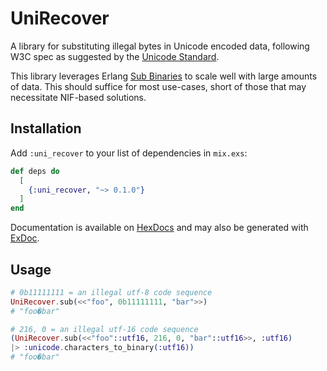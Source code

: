 # UniRecover
A library for substituting illegal bytes in Unicode encoded data, following W3C spec as suggested by the [Unicode Standard](https://www.unicode.org/versions/Unicode15.0.0/UnicodeStandard-15.0.pdf#page=153).

This library leverages Erlang [Sub Binaries](https://www.erlang.org/doc/efficiency_guide/binaryhandling#sub-binaries) to scale well with large amounts of data. This should suffice for most use-cases, short of those that may necessitate NIF-based solutions.

## Installation
Add `:uni_recover` to your list of dependencies in `mix.exs`:

```elixir
def deps do
  [
    {:uni_recover, "~> 0.1.0"}
  ]
end
```

Documentation is available on [HexDocs](https://hexdocs.pm/uni_recover/readme.html) and may also be generated with [ExDoc](https://github.com/elixir-lang/ex_doc).

## Usage
```elixir
# 0b11111111 = an illegal utf-8 code sequence
UniRecover.sub(<<"foo", 0b11111111, "bar">>)
# "foo�bar"

# 216, 0 = an illegal utf-16 code sequence
(UniRecover.sub(<<"foo"::utf16, 216, 0, "bar"::utf16>>, :utf16)
|> :unicode.characters_to_binary(:utf16))
# "foo�bar"
```
